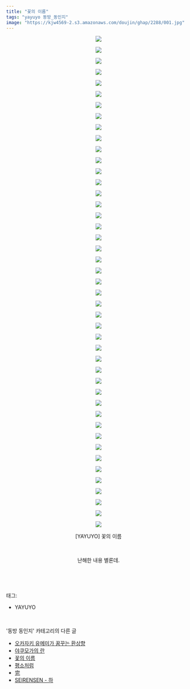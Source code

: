 ```yaml
---
title: "꽃의 이름"
tags: "yayuyo 동방_동인지"
image: "https://kjw4569-2.s3.amazonaws.com/doujin/ghap/2288/001.jpg"
---
```

<div class="article">
<p style="text-align: center; clear: none; float: none;"><img src="{{ site.imgserver9 }}/ghap/2288/001.jpg"/></p>
<p style="text-align: center; clear: none; float: none;"><img src="{{ site.imgserver9 }}/ghap/2288/002.jpg"/></p>
<p style="text-align: center; clear: none; float: none;"><img src="{{ site.imgserver9 }}/ghap/2288/003.jpg"/></p>
<p style="text-align: center; clear: none; float: none;"><img src="{{ site.imgserver9 }}/ghap/2288/004.jpg"/></p>
<p style="text-align: center; clear: none; float: none;"><img src="{{ site.imgserver9 }}/ghap/2288/005.jpg"/></p>
<p style="text-align: center; clear: none; float: none;"><img src="{{ site.imgserver9 }}/ghap/2288/006.jpg"/></p>
<p style="text-align: center; clear: none; float: none;"><img src="{{ site.imgserver9 }}/ghap/2288/007.jpg"/></p>
<p style="text-align: center; clear: none; float: none;"><img src="{{ site.imgserver9 }}/ghap/2288/008.jpg"/></p>
<p style="text-align: center; clear: none; float: none;"><img src="{{ site.imgserver9 }}/ghap/2288/009.jpg"/></p>
<p style="text-align: center; clear: none; float: none;"><img src="{{ site.imgserver9 }}/ghap/2288/010.jpg"/></p>
<p style="text-align: center; clear: none; float: none;"><img src="{{ site.imgserver9 }}/ghap/2288/011.jpg"/></p>
<p style="text-align: center; clear: none; float: none;"><img src="{{ site.imgserver9 }}/ghap/2288/012.jpg"/></p>
<p style="text-align: center; clear: none; float: none;"><img src="{{ site.imgserver9 }}/ghap/2288/013.jpg"/></p>
<p style="text-align: center; clear: none; float: none;"><img src="{{ site.imgserver9 }}/ghap/2288/014.jpg"/></p>
<p style="text-align: center; clear: none; float: none;"><img src="{{ site.imgserver9 }}/ghap/2288/015.jpg"/></p>
<p style="text-align: center; clear: none; float: none;"><img src="{{ site.imgserver9 }}/ghap/2288/016.jpg"/></p>
<p style="text-align: center; clear: none; float: none;"><img src="{{ site.imgserver9 }}/ghap/2288/017.jpg"/></p>
<p style="text-align: center; clear: none; float: none;"><img src="{{ site.imgserver9 }}/ghap/2288/018.jpg"/></p>
<p style="text-align: center; clear: none; float: none;"><img src="{{ site.imgserver9 }}/ghap/2288/019.jpg"/></p>
<p style="text-align: center; clear: none; float: none;"><img src="{{ site.imgserver9 }}/ghap/2288/020.jpg"/></p>
<p style="text-align: center; clear: none; float: none;"><img src="{{ site.imgserver9 }}/ghap/2288/021.jpg"/></p>
<p style="text-align: center; clear: none; float: none;"><img src="{{ site.imgserver9 }}/ghap/2288/022.jpg"/></p>
<p style="text-align: center; clear: none; float: none;"><img src="{{ site.imgserver9 }}/ghap/2288/023.jpg"/></p>
<p style="text-align: center; clear: none; float: none;"><img src="{{ site.imgserver9 }}/ghap/2288/024.jpg"/></p>
<p style="text-align: center; clear: none; float: none;"><img src="{{ site.imgserver9 }}/ghap/2288/025.jpg"/></p>
<p style="text-align: center; clear: none; float: none;"><img src="{{ site.imgserver9 }}/ghap/2288/026.jpg"/></p>
<p style="text-align: center; clear: none; float: none;"><img src="{{ site.imgserver9 }}/ghap/2288/027.jpg"/></p>
<p style="text-align: center; clear: none; float: none;"><img src="{{ site.imgserver9 }}/ghap/2288/028.jpg"/></p>
<p style="text-align: center; clear: none; float: none;"><img src="{{ site.imgserver9 }}/ghap/2288/029.jpg"/></p>
<p style="text-align: center; clear: none; float: none;"><img src="{{ site.imgserver9 }}/ghap/2288/030.jpg"/></p>
<p style="text-align: center; clear: none; float: none;"><img src="{{ site.imgserver9 }}/ghap/2288/031.jpg"/></p>
<p style="text-align: center; clear: none; float: none;"><img src="{{ site.imgserver9 }}/ghap/2288/032.jpg"/></p>
<p style="text-align: center; clear: none; float: none;"><img src="{{ site.imgserver9 }}/ghap/2288/033.jpg"/></p>
<p style="text-align: center; clear: none; float: none;"><img src="{{ site.imgserver9 }}/ghap/2288/034.jpg"/></p>
<p style="text-align: center; clear: none; float: none;"><img src="{{ site.imgserver9 }}/ghap/2288/035.jpg"/></p>
<p style="text-align: center; clear: none; float: none;"><img src="{{ site.imgserver9 }}/ghap/2288/036.jpg"/></p>
<p style="text-align: center; clear: none; float: none;"><img src="{{ site.imgserver9 }}/ghap/2288/037.jpg"/></p>
<p style="text-align: center; clear: none; float: none;"><img src="{{ site.imgserver9 }}/ghap/2288/038.jpg"/></p>
<p style="text-align: center; clear: none; float: none;"><img src="{{ site.imgserver9 }}/ghap/2288/039.jpg"/></p>
<p style="text-align: center; clear: none; float: none;"><img src="{{ site.imgserver9 }}/ghap/2288/040.jpg"/></p>
<p style="text-align: center; clear: none; float: none;"><img src="{{ site.imgserver9 }}/ghap/2288/041.jpg"/></p>
<p style="text-align: center; clear: none; float: none;"><img src="{{ site.imgserver9 }}/ghap/2288/042.jpg"/></p>
<p style="text-align: center; clear: none; float: none;"><img src="{{ site.imgserver9 }}/ghap/2288/043.jpg"/></p>
<p style="text-align: center; clear: none; float: none;"><img src="{{ site.imgserver9 }}/ghap/2288/044.jpg"/></p>
<p style="text-align: center; clear: none; float: none;"><img src="{{ site.imgserver9 }}/ghap/2288/045.jpg"/></p>
<p style="text-align: center; clear: none; float: none;">[YAYUYO] 꽃의 이름</p>
<p style="text-align: center; clear: none; float: none;"><br/></p>
<p style="text-align: center; clear: none; float: none;">난해한 내용 별론데.</p>
<p><br/></p>
</div><br/>
<div class="tagTrail">
<p>태그: </p>
<ul>
<li>YAYUYO</li>
</ul>
</div><br/>
<div class="another">
<p>'동방 동인지' 카테고리의 다른 글</p>
<ul>
<li><a href="/ghap_2291">오카자키 유메미가 꿈꾸는 환상향</a></li>
<li><a href="/ghap_2289">야쿠모가의 란</a></li>
<li><a href="/ghap_2288">꽃의 이름</a></li>
<li><a href="/ghap_2287">평소처럼</a></li>
<li><a href="/ghap_2286">完</a></li>
<li><a href="/ghap_2285">SEIRENSEN - 하</a></li>
</ul>
</div><br/>
<div class="cb_module cb_fluid">
<div class="cb_wrt cb_profile">
</div><!-- commentList close -->
</div><br/>
